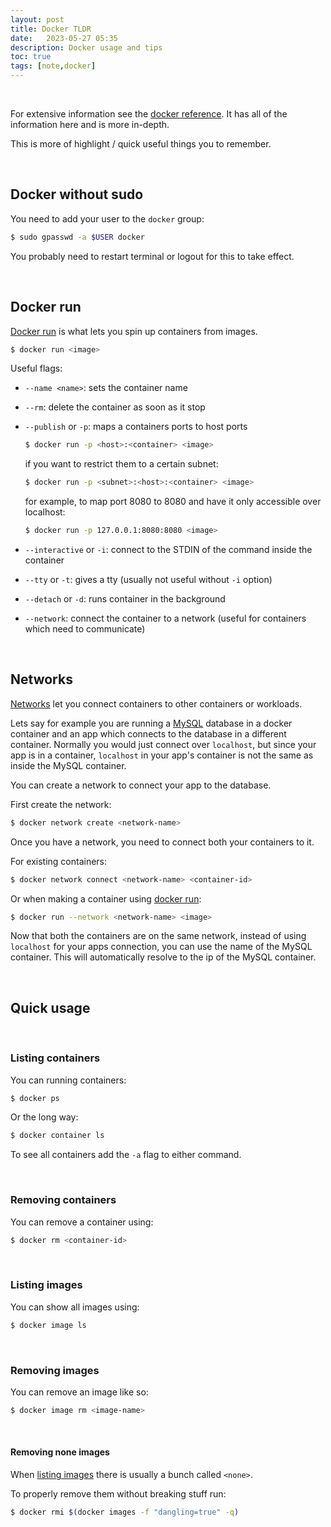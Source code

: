 ```yaml
---
layout: post
title: Docker TLDR
date:   2023-05-27 05:35
description: Docker usage and tips 
toc: true
tags: [note,docker]
---
```


<br>

For extensive information see the [docker reference](https://docs.docker.com/reference/). It has all of the information here and is more in-depth.

This is more of highlight / quick useful things you to remember.

<br>

## Docker without sudo

You need to add your user to the `docker` group:
```sh
$ sudo gpasswd -a $USER docker
``` 

You probably need to restart terminal or logout for this to take effect.

<br>

## Docker run

[Docker run](https://docs.docker.com/engine/reference/commandline/run/) is what lets you spin up containers from images.
```sh
$ docker run <image>
```

Useful flags:

- `--name <name>`: sets the container name

- `--rm`: delete the container as soon as it stop

- `--publish` or `-p`: maps a containers ports to host ports 

    ```sh
    $ docker run -p <host>:<container> <image>
    ```

    if you want to restrict them to a certain subnet:
    ```sh
    $ docker run -p <subnet>:<host>:<container> <image>
    ```

    for example, to map port 8080 to 8080 and have it only accessible over localhost:
    ```sh
    $ docker run -p 127.0.0.1:8080:8080 <image>
    ```

- `--interactive` or `-i`: connect to the STDIN of the command inside the container 

- `--tty` or `-t`: gives a tty (usually not useful without `-i` option)

- `--detach` or `-d`: runs container in the background

- `--network`: connect the container to a network (useful for containers which need to communicate) 


<br>

## Networks

[Networks](https://docs.docker.com/network/) let you connect containers to other containers or workloads.

Lets say for example you are running a [MySQL](https://en.wikipedia.org/wiki/MySQL) database in a docker container and an app which connects to the database in a different container. Normally you would just connect over `localhost`, but since your app is in a container, `localhost` in your app's container is not the same as inside the MySQL container.

You can create a network to connect your app to the database.

First create the network:
```sh
$ docker network create <network-name>
```

Once you have a network, you need to connect both your containers to it. 

For existing containers:
```sh
$ docker network connect <network-name> <container-id>
```

Or when making a container using [docker run](#docker-run):
```sh
$ docker run --network <network-name> <image>
```

Now that both the containers are on the same network, instead of using `localhost` for your apps connection, you can use the name of the MySQL container. This will automatically resolve to the ip of the MySQL container.

<br>

## Quick usage

<br>

### Listing containers

You can running containers:
```sh
$ docker ps
```

Or the long way:
```sh
$ docker container ls
```

To see all containers add the `-a` flag to either command.

<br>

### Removing containers

You can remove a container using:
```sh
$ docker rm <container-id> 
```

<br>

### Listing images

You can show all images using:
```sh
$ docker image ls
```

<br>

### Removing images

You can remove an image like so:
```sh
$ docker image rm <image-name>
```

<br>

#### Removing none images

When [listing images](#listing-images) there is usually a bunch called `<none>`.

To properly remove them without breaking stuff run:
```sh
$ docker rmi $(docker images -f "dangling=true" -q) 
```
